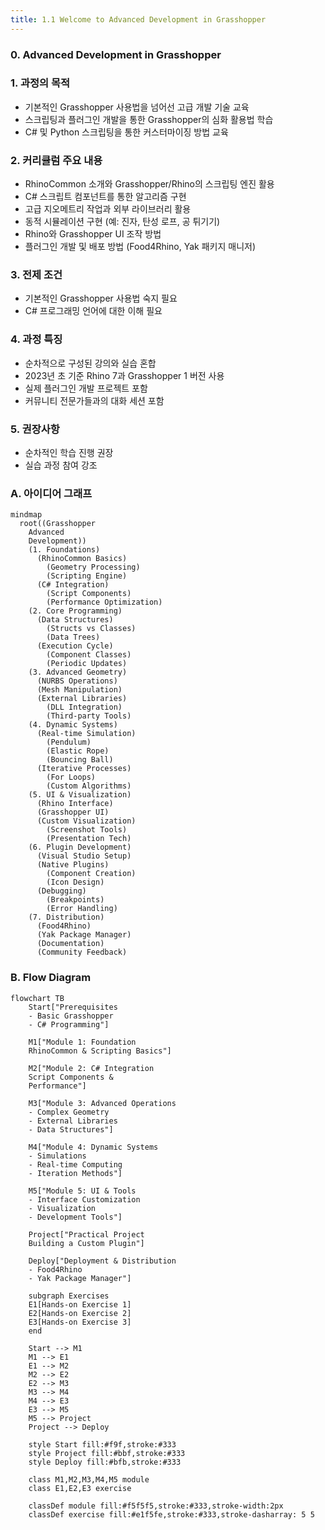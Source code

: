 ```yaml
---
title: 1.1 Welcome to Advanced Development in Grasshopper
---
```

### 0. Advanced Development in Grasshopper



### 1. 과정의 목적
- 기본적인 Grasshopper 사용법을 넘어선 고급 개발 기술 교육
- 스크립팅과 플러그인 개발을 통한 Grasshopper의 심화 활용법 학습
- C# 및 Python 스크립팅을 통한 커스터마이징 방법 교육

### 2. 커리큘럼 주요 내용
- RhinoCommon 소개와 Grasshopper/Rhino의 스크립팅 엔진 활용
- C# 스크립트 컴포넌트를 통한 알고리즘 구현
- 고급 지오메트리 작업과 외부 라이브러리 활용
- 동적 시뮬레이션 구현 (예: 진자, 탄성 로프, 공 튀기기)
- Rhino와 Grasshopper UI 조작 방법
- 플러그인 개발 및 배포 방법 (Food4Rhino, Yak 패키지 매니저)


### 3. 전제 조건
- 기본적인 Grasshopper 사용법 숙지 필요
- C# 프로그래밍 언어에 대한 이해 필요

### 4. 과정 특징
- 순차적으로 구성된 강의와 실습 혼합
- 2023년 초 기준 Rhino 7과 Grasshopper 1 버전 사용
- 실제 플러그인 개발 프로젝트 포함
- 커뮤니티 전문가들과의 대화 세션 포함

### 5. 권장사항

- 순차적인 학습 진행 권장
- 실습 과정 참여 강조

### A. 아이디어 그래프
```mermaid
mindmap
  root((Grasshopper
    Advanced
    Development))
    (1. Foundations)
      (RhinoCommon Basics)
        (Geometry Processing)
        (Scripting Engine)
      (C# Integration)
        (Script Components)
        (Performance Optimization)
    (2. Core Programming)
      (Data Structures)
        (Structs vs Classes)
        (Data Trees)
      (Execution Cycle)
        (Component Classes)
        (Periodic Updates)
    (3. Advanced Geometry)
      (NURBS Operations)
      (Mesh Manipulation)
      (External Libraries)
        (DLL Integration)
        (Third-party Tools)
    (4. Dynamic Systems)
      (Real-time Simulation)
        (Pendulum)
        (Elastic Rope)
        (Bouncing Ball)
      (Iterative Processes)
        (For Loops)
        (Custom Algorithms)
    (5. UI & Visualization)
      (Rhino Interface)
      (Grasshopper UI)
      (Custom Visualization)
        (Screenshot Tools)
        (Presentation Tech)
    (6. Plugin Development)
      (Visual Studio Setup)
      (Native Plugins)
        (Component Creation)
        (Icon Design)
      (Debugging)
        (Breakpoints)
        (Error Handling)
    (7. Distribution)
      (Food4Rhino)
      (Yak Package Manager)
      (Documentation)
      (Community Feedback)
```
### B. Flow Diagram
```mermaid
flowchart TB
    Start["Prerequisites
    - Basic Grasshopper
    - C# Programming"]
    
    M1["Module 1: Foundation
    RhinoCommon & Scripting Basics"]
    
    M2["Module 2: C# Integration
    Script Components & 
    Performance"]
    
    M3["Module 3: Advanced Operations
    - Complex Geometry
    - External Libraries
    - Data Structures"]
    
    M4["Module 4: Dynamic Systems
    - Simulations
    - Real-time Computing
    - Iteration Methods"]
    
    M5["Module 5: UI & Tools
    - Interface Customization
    - Visualization
    - Development Tools"]
    
    Project["Practical Project
    Building a Custom Plugin"]
    
    Deploy["Deployment & Distribution
    - Food4Rhino
    - Yak Package Manager"]

    subgraph Exercises
    E1[Hands-on Exercise 1]
    E2[Hands-on Exercise 2]
    E3[Hands-on Exercise 3]
    end

    Start --> M1
    M1 --> E1
    E1 --> M2
    M2 --> E2
    E2 --> M3
    M3 --> M4
    M4 --> E3
    E3 --> M5
    M5 --> Project
    Project --> Deploy

    style Start fill:#f9f,stroke:#333
    style Project fill:#bbf,stroke:#333
    style Deploy fill:#bfb,stroke:#333
    
    class M1,M2,M3,M4,M5 module
    class E1,E2,E3 exercise
    
    classDef module fill:#f5f5f5,stroke:#333,stroke-width:2px
    classDef exercise fill:#e1f5fe,stroke:#333,stroke-dasharray: 5 5
```
